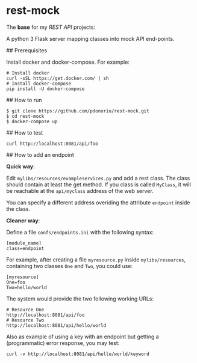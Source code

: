 # rest-mock

The **base** for my *REST API* projects:

A python 3 Flask server mapping classes into mock API end-points.

## Prerequisites

Install docker and docker-compose. For example:

```
# Install docker
curl -sSL https://get.docker.com/ | sh
# Install docker-compose
pip install -U docker-compose
```

## How to run

```
$ git clone https://github.com/pdonorio/rest-mock.git
$ cd rest-mock
$ docker-compose up
```

## How to test

```
curl http://localhost:8081/api/foo
```

## How to add an endpoint

**Quick way**:

Edit `mylibs/resources/exampleservices.py` and add a rest class.
The class should contain at least the get method.
If you class is called `MyClass`, it will be reachable
at the `api/myclass` address of the web server.

You can specify a different address overiding the attribute `endpoint` inside
the class.

**Cleaner way**:

Define a file `confs/endpoints.ini` with the following syntax:

```
[module_name]
class=endpoint
```

For example, after creating a file `myresource.py` inside `mylibs/resources`,
containing two classes `One` and `Two`, you could use:

```
[myresource]
One=foo
Two=hello/world
```

The system would provide the two following working URLs:

```
# Resource One
http://localhost:8081/api/foo
# Resource Two
http://localhost:8081/api/hello/world
```

Also as example of using a key with an endpoint
but getting a (programmatic) error response, you may test:
```
curl -v http://localhost:8081/api/hello/world/keyword
```
